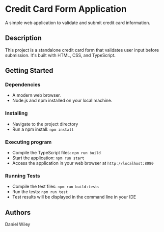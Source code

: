 # Credit Card Form Application

A simple web application to validate and submit credit card information.

## Description

This project is a standalone credit card form that validates user input before submission. It's built with HTML, CSS, and TypeScript.

## Getting Started

### Dependencies

- A modern web browser.
- Node.js and npm installed on your local machine.

### Installing

- Navigate to the project directory
- Run a npm install: `npm install`

### Executing program

- Compile the TypeScript files: `npm run build`
- Start the application: `npm run start`
- Access the application in your web browser at `http://localhost:8080`

### Running Tests

- Compile the test files: `npm run build:tests`
- Run the tests: `npm run test`
- Test results will be displayed in the command line in your IDE

## Authors

Daniel Wiley
